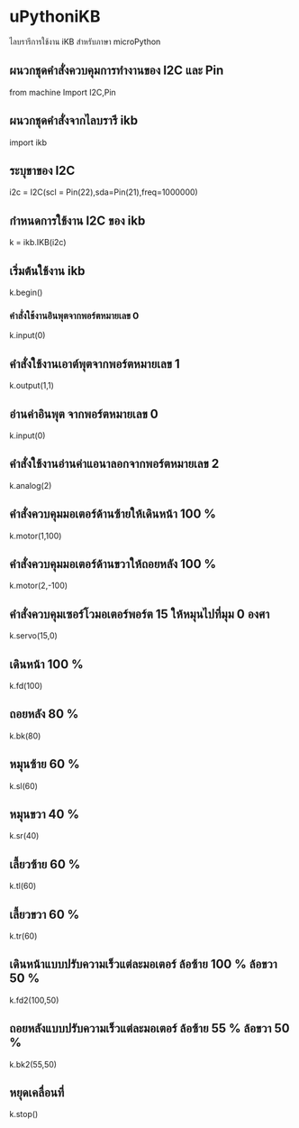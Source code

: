 # uPythoniKB
ไลบรารีการใช้งาน iKB สำหรับภาษา microPython
## ผนวกชุดคำสั่งควบคุมการทำงานของ I2C และ Pin
  from machine Import I2C,Pin	
## ผนวกชุดคำสั่งจากไลบรารี ikb
  import ikb       	
## ระบุขาของ I2C
  i2c = I2C(scl = Pin(22),sda=Pin(21),freq=1000000)    
## กำหนดการใช้งาน I2C ของ ikb
k = ikb.IKB(i2c)        
## เริ่มต้นใช้งาน ikb
k.begin()                                                                      
### คำสั่งใช้งานอินพุตจากพอร์ตหมายเลข 0
k.input(0)     
## คำสั่งใช้งานเอาต์พุตจากพอร์ตหมายเลข 1
k.output(1,1) 		
## อ่านค่าอินพุต จากพอร์ตหมายเลข 0
 k.input(0) 
## คำสั่งใช้งานอ่านค่าแอนาลอกจากพอร์ตหมายเลข 2 
k.analog(2)                                                                    
## คำสั่งควบคุมมอเตอร์ด้านซ้ายให้เดินหน้า 100 %
k.motor(1,100)  
## คำสั่งควบคุมมอเตอร์ด้านขวาให้ถอยหลัง 100 %
k.motor(2,-100)                                                    
## คำสั่งควบคุมเซอร์โวมอเตอร์พอร์ต 15 ให้หมุนไปที่มุม 0 องศา
k.servo(15,0) 	
## เดินหน้า 100 %
k.fd(100) 	 
## ถอยหลัง 80 %
k.bk(80) 	  
## หมุนซ้าย 60 %
k.sl(60)
## หมุนขวา 40 %
k.sr(40) 	    
## เลี้ยวซ้าย 60 %
k.tl(60) 	 
## เลี้ยวขวา 60 %
k.tr(60) 	   
## เดินหน้าแบบปรับความเร็วแต่ละมอเตอร์ ล้อซ้าย 100 % ล้อขวา 50 %
k.fd2(100,50) 
## ถอยหลังแบบปรับความเร็วแต่ละมอเตอร์ ล้อซ้าย 55 % ล้อขวา 50 %
k.bk2(55,50) 	  
## หยุดเคลื่อนที่
k.stop()	                                      
